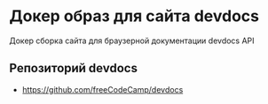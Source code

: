 # Докер образ для сайта devdocs

Докер сборка сайта для браузерной документации devdocs API

## Репозиторий devdocs

- https://github.com/freeCodeCamp/devdocs
